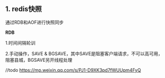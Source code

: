 ## 1. redis快照

通过RDB和AOF进行快照同步

**RDB**

1.时间间隔轮训

2.手动操作，SAVE & BGSAVE，其中SAVE是阻塞客户端请求，不可以高可用，阻塞县城，BGSAVE另开线程处理

//todo https://mp.weixin.qq.com/s/PJ1-D9XK3pd7fWUUpm4FyQ
